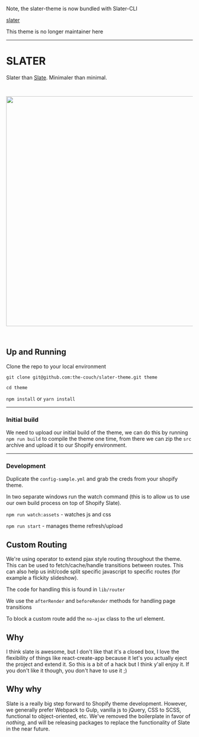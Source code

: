 Note, the slater-theme is now bundled with Slater-CLI

[slater](https://github.com/the-couch/slater)

This theme is no longer maintainer here


-----------


# SLATER
Slater than [Slate](https://github.com/Shopify/slate). Minimaler than minimal.

<img src="https://raw.githubusercontent.com/the-couch/slater/master/slater.png" style="width: 620px; margin: 2em 0;"/>

## Up and Running

Clone the repo to your local environment

`git clone git@github.com:the-couch/slater-theme.git theme`

`cd theme`

`npm install` or `yarn install`

-----

### Initial build

We need to upload our initial build of the theme, we can do this by running `npm run build` to compile the theme one time, from there we can zip the `src` archive and upload it to our Shopify environment.

-----

### Development

Duplicate the `config-sample.yml` and grab the creds from your shopify theme.

In two separate windows run the watch command (this is to allow us to use our own build process on top of Shopify Slate).

`npm run watch:assets` - watches js and css

`npm run start` - manages theme refresh/upload

## Custom Routing

We're using operator to extend pjax style routing throughout the theme. This can be used to fetch/cache/handle transitions between routes. This can also help us init/code split specific javascript to specific routes (for example a flickity slideshow).

The code for handling this is found in `lib/router`

We use the `afterRender` and `beforeRender` methods for handling page transitions

To block a custom route add the `no-ajax` class to the url element.

## Why
I think slate is awesome, but I don't like that it's a closed box, I love the flexibility of things like react-create-app because it let's you actually eject the project and extend it. So this is a bit of a hack but I think y'all enjoy it. If you don't like it though, you don't have to use it ;)

## Why why
Slate is a really big step forward to Shopify theme development. However, we generally prefer Webpack to Gulp, vanilla js to jQuery, CSS to SCSS, functional to object-oriented, etc. We've removed the boilerplate in favor of *nothing*, and will be releasing packages to replace the functionality of Slate in the near future.
